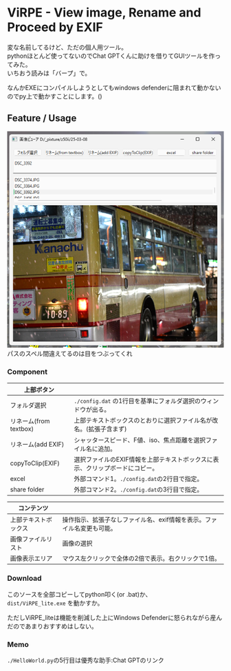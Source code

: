 # ViRPE - View image, Rename and Proceed by EXIF

変な名前してるけど、ただの個人用ツール。  
pythonほとんど使ってないのでChat GPTくんに助けを借りてGUIツールを作ってみた。  
いちおう読みは「バープ」で。

なんかEXEにコンパイルしようとしてもwindows defenderに阻まれて動かないのでpy上で動かすことにします。()

## Feature / Usage

![alt text](image.png)  
パスのスペル間違えてるのは目をつぶってくれ  

### Component

|上部ボタン||
|-|-|
|フォルダ選択| ```./config.dat``` の1行目を基準にフォルダ選択のウィンドウが出る。
|リネーム(from textbox)|上部テキストボックスのとおりに選択ファイル名が改名。(拡張子含まず)
|リネーム(add EXIF)|シャッタースピード、F値、iso、焦点距離を選択ファイル名に追加。|
|copyToClip(EXIF)|選択ファイルのEXIF情報を上部テキストボックスに表示、クリップボードにコピー。
|excel|外部コマンド1。```./config.dat```の2行目で指定。
|share folder|外部コマンド2。```./config.dat```の3行目で指定。

|コンテンツ||
|-|-|
|上部テキストボックス|操作指示、拡張子なしファイル名、exif情報を表示。ファイル名変更も可能。|
|画像ファイルリスト|画像の選択|
|画像表示エリア|マウス左クリックで全体の2倍で表示。右クリックで1倍。|

### Download

このソースを全部コピーしてpython叩く(or .bat)か、  
```dist/ViRPE_lite.exe``` を動かすか。  

ただしViRPE_liteは機能を削減した上にWindows Defenderに怒られながら産んだのであまりおすすめはしない。

### Memo

```./HelloWorld.py```の5行目は優秀な助手:Chat GPTのリンク